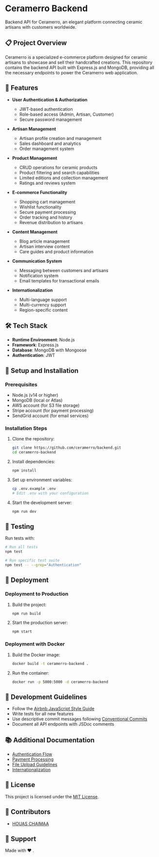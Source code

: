 # Ceramerro Backend

Backend API for Ceramerro, an elegant platform connecting ceramic artisans with customers worldwide.

## 📋 Project Overview

Ceramerro is a specialized e-commerce platform designed for ceramic artisans to showcase and sell their handcrafted creations. This repository contains the backend API built with Express.js and MongoDB, providing all the necessary endpoints to power the Ceramerro web application.

## 🚀 Features

- **User Authentication & Authorization**
  - JWT-based authentication
  - Role-based access (Admin, Artisan, Customer)
  - Secure password management
  
  
- **Artisan Management**
  - Artisan profile creation and management
  - Sales dashboard and analytics
  - Order management system
  
- **Product Management**
  - CRUD operations for ceramic products
  - Product filtering and search capabilities
  - Limited editions and collection management
  - Ratings and reviews system
  
- **E-commerce Functionality**
  - Shopping cart management
  - Wishlist functionality
  - Secure payment processing
  - Order tracking and history
  - Revenue distribution to artisans
  
- **Content Management**
  - Blog article management
  - Artisan interview content
  - Care guides and product information
  
- **Communication System**
  - Messaging between customers and artisans
  - Notification system
  - Email templates for transactional emails
  
- **Internationalization**
  - Multi-language support
  - Multi-currency support
  - Region-specific content

## 🛠️ Tech Stack

- **Runtime Environment**: Node.js
- **Framework**: Express.js
- **Database**: MongoDB with Mongoose
- **Authentication**: JWT


## 🔧 Setup and Installation

### Prerequisites

- Node.js (v14 or higher)
- MongoDB (local or Atlas)
- AWS account (for S3 file storage)
- Stripe account (for payment processing)
- SendGrid account (for email services)

### Installation Steps

1. Clone the repository:
   ```bash
   git clone https://github.com/ceramerro/backend.git
   cd ceramerro-backend
   ```

2. Install dependencies:
   ```bash
   npm install
   ```

3. Set up environment variables:
   ```bash
   cp .env.example .env
   # Edit .env with your configuration
   ```

4. Start the development server:
   ```bash
   npm run dev
   ```


## 🧪 Testing

Run tests with:

```bash
# Run all tests
npm test

# Run specific test suite
npm test -- --grep="Authentication"
```

## 🚀 Deployment

### Deployment to Production

1. Build the project:
   ```bash
   npm run build
   ```

2. Start the production server:
   ```bash
   npm start
   ```

### Deployment with Docker

1. Build the Docker image:
   ```bash
   docker build -t ceramerro-backend .
   ```

2. Run the container:
   ```bash
   docker run -p 5000:5000 -d ceramerro-backend
   ```

## 📝 Development Guidelines

- Follow the [Airbnb JavaScript Style Guide](https://github.com/airbnb/javascript)
- Write tests for all new features
- Use descriptive commit messages following [Conventional Commits](https://www.conventionalcommits.org/)
- Document all API endpoints with JSDoc comments

## 📚 Additional Documentation

- [Authentication Flow](docs/authentication.md)
- [Payment Processing](docs/payments.md)
- [File Upload Guidelines](docs/file-uploads.md)
- [Internationalization](docs/i18n.md)

## 📜 License

This project is licensed under the [MIT License](LICENSE).

## 👥 Contributors

- [HOUAS CHAIMAA](https://github.com/CHAIMYY)


## 🤝 Support

Made with ❤️ .
